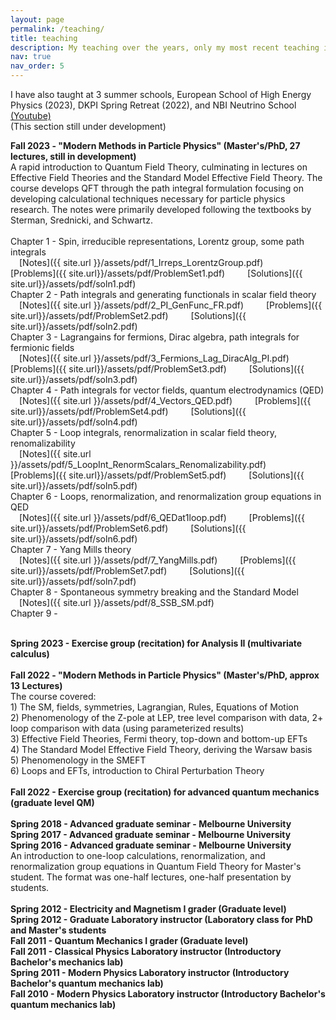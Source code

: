 ```yaml
---
layout: page
permalink: /teaching/
title: teaching
description: My teaching over the years, only my most recent teaching includes resources. Older materials are available upon request.
nav: true
nav_order: 5
---
```


I have also taught at 3 summer schools, European School of High Energy Physics (2023), DKPI Spring Retreat (2022), and NBI Neutrino School <a href='https://www.youtube.com/watch?v=Ac27httrbkg'> (Youtube)</a><br>
(This section still under development)

<b>Fall 2023 - "Modern Methods in Particle Physics" (Master's/PhD, 27 lectures, still in development)</b><br>
A rapid introduction to Quantum Field Theory, culminating in lectures on Effective Field Theories and the Standard Model Effective Field Theory.
The course develops QFT through the path integral formulation focusing on developing calculational techniques necessary for particle physics research.
The notes were primarily developed following the textbooks by Sterman, Srednicki, and Schwartz.<br>
<br>
Chapter 1 - Spin, irreducible representations, Lorentz group, some path integrals<br>
&emsp;[Notes]({{ site.url }}/assets/pdf/1_Irreps_LorentzGroup.pdf) &emsp;&emsp; [Problems]({{ site.url}}/assets/pdf/ProblemSet1.pdf) &emsp;&emsp; [Solutions]({{ site.url}}/assets/pdf/soln1.pdf)<br>
Chapter 2 - Path integrals and generating functionals in scalar field theory<br>
&emsp;[Notes]({{ site.url }}/assets/pdf/2_PI_GenFunc_FR.pdf) &emsp;&emsp; [Problems]({{ site.url}}/assets/pdf/ProblemSet2.pdf) &emsp;&emsp; [Solutions]({{ site.url}}/assets/pdf/soln2.pdf)<br>
Chapter 3 - Lagrangains for fermions, Dirac algebra, path integrals for fermionic fields<br>
&emsp;[Notes]({{ site.url }}/assets/pdf/3_Fermions_Lag_DiracAlg_PI.pdf) &emsp;&emsp; [Problems]({{ site.url}}/assets/pdf/ProblemSet3.pdf) &emsp;&emsp; [Solutions]({{ site.url}}/assets/pdf/soln3.pdf)<br>
Chapter 4 - Path integrals for vector fields, quantum electrodynamics (QED)<br>
&emsp;[Notes]({{ site.url }}/assets/pdf/4_Vectors_QED.pdf) &emsp;&emsp; [Problems]({{ site.url}}/assets/pdf/ProblemSet4.pdf) &emsp;&emsp; [Solutions]({{ site.url}}/assets/pdf/soln4.pdf)<br>
Chapter 5 - Loop integrals, renormalization in scalar field theory, renomalizability<br>
&emsp;[Notes]({{ site.url }}/assets/pdf/5_LoopInt_RenormScalars_Renomalizability.pdf) &emsp;&emsp; [Problems]({{ site.url}}/assets/pdf/ProblemSet5.pdf) &emsp;&emsp; [Solutions]({{ site.url}}/assets/pdf/soln5.pdf)<br>
Chapter 6 - Loops, renormalization, and renormalization group equations in QED<br>
&emsp;[Notes]({{ site.url }}/assets/pdf/6_QEDat1loop.pdf) &emsp;&emsp; [Problems]({{ site.url}}/assets/pdf/ProblemSet6.pdf) &emsp;&emsp; [Solutions]({{ site.url}}/assets/pdf/soln6.pdf)<br>
Chapter 7 - Yang Mills theory<br>
&emsp;[Notes]({{ site.url }}/assets/pdf/7_YangMills.pdf) &emsp;&emsp; [Problems]({{ site.url}}/assets/pdf/ProblemSet7.pdf) &emsp;&emsp; [Solutions]({{ site.url}}/assets/pdf/soln7.pdf)<br>
Chapter 8 - Spontaneous symmetry breaking and the Standard Model<br>
&emsp;[Notes]({{ site.url }}/assets/pdf/8_SSB_SM.pdf) &emsp;&emsp;<br>
Chapter 9 - 

<br>
<b> Spring 2023 - Exercise group (recitation) for Analysis II (multivariate calculus)</b><br>

<br>
<b> Fall 2022 - "Modern Methods in Particle Physics" (Master's/PhD, approx 13 Lectures)</b><br>
The course covered:<br>
1) The SM, fields, symmetries, Lagrangian, Rules, Equations of Motion<br>
2) Phenomenology of the Z-pole at LEP, tree level comparison with data, 2+ loop comparison with data (using parameterized results)<br>
3) Effective Field Theories, Fermi theory, top-down and bottom-up EFTs<br>
4) The Standard Model Effective Field Theory, deriving the Warsaw basis<br>
5) Phenomenology in the SMEFT<br>
6) Loops and EFTs, introduction to Chiral Perturbation Theory<br>

<br>
<b> Fall 2022 - Exercise group (recitation) for advanced quantum mechanics (graduate level QM)</b><br>

<br>
<b> Spring 2018 - Advanced graduate seminar - Melbourne University </b><br>
<b> Spring 2017 - Advanced graduate seminar - Melbourne University </b><br>
<b> Spring 2016 - Advanced graduate seminar - Melbourne University </b><br>
An introduction to one-loop calculations, renormalization, and renormalization group equations in Quantum Field Theory for Master's student. The format was one-half lectures, one-half presentation by students.<br>

<br>
<b> Spring 2012 - Electricity and Magnetism I grader (Graduate level)</b><br>
<b> Spring 2012 - Graduate Laboratory instructor (Laboratory class for PhD and Master's students</b><br>
<b> Fall 2011 - Quantum Mechanics I grader (Graduate level)</b><br>
<b> Fall 2011 - Classical Physics Laboratory instructor (Introductory Bachelor's mechanics lab)</b><br>
<b> Spring 2011 - Modern Physics Laboratory instructor (Introductory Bachelor's quantum mechanics lab)</b><br>
<b> Fall 2010 - Modern Physics Laboratory instructor (Introductory Bachelor's quantum mechanics lab)</b><br>